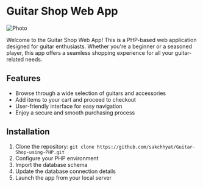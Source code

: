 # Guitar Shop Web App

![Photo](photo.png)

Welcome to the Guitar Shop Web App! This is a PHP-based web application designed for guitar enthusiasts. Whether you're a beginner or a seasoned player, this app offers a seamless shopping experience for all your guitar-related needs.

## Features
- Browse through a wide selection of guitars and accessories
- Add items to your cart and proceed to checkout
- User-friendly interface for easy navigation
- Enjoy a secure and smooth purchasing process

## Installation
1. Clone the repository: `git clone https://github.com/sakchhyat/Guitar-Shop-using-PHP.git`
2. Configure your PHP environment
3. Import the database schema
4. Update the database connection details
5. Launch the app from your local server
